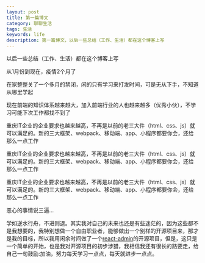 ```yaml
---
layout: post
title: 第一篇博文
category: 聊聊生活
tags: 生活
keywords: life
description: 第一篇博文，以后一些总结（工作、生活）都在这个博客上写
---
```


以后一些总结（工作、生活）都在这个博客上写


从1月份到现在，疫情2个月了


在家整整关了一个多月的禁闭，闲的只有学习来打发时间，可是无从下手，不知道从哪里学起


现在前端的知识体系越来越大，加入前端行业的人也越来越多（优秀小伙），不学习可能下次工作都找不到了


重庆IT企业的企业要求也越来越高，不再是以前的老三大件（html、css、js）就可以满足的。新的三大框架、webpack、移动端、app、小程序都要你会，还给那么一点工作


重庆IT企业的企业要求也越来越高，不再是以前的老三大件（html、css、js）就可以满足的。新的三大框架、webpack、移动端、app、小程序都要你会，还给那么一点工作


重庆IT企业的企业要求也越来越高，不再是以前的老三大件（html、css、js）就可以满足的。新的三大框架、webpack、移动端、app、小程序都要你会，还给那么一点工作


恶心的事情说三遍...



学如逆水行舟，不进则退。其实我对自己的未来也还是有些迷茫的，因为这些都不是我想要的，我特别想做一个自由职业者，能够做出一个别样的开源项目来，那才是我的目标，所以我用闲余时间做了一个[react-admin](https://github.com/woyehaizaixiang/react_react-router_redux)的开源项目，但是，这只是一个简单的开始，也是我对开源项目的初步涉猎，我相信我还有很长的路要走，给自己一句鼓励:加油，努力每天学习一点点，每天就进步一点点。
